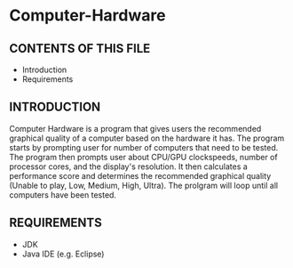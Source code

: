 # Computer-Hardware

CONTENTS OF THIS FILE
---------------------

 * Introduction
 * Requirements


INTRODUCTION
------------

Computer Hardware is a program that gives users the recommended graphical quality of a computer based on the hardware it has. The program starts by prompting user for number of computers that need to be tested. The program then prompts user about CPU/GPU clockspeeds, number of processor cores, and the display's resolution. It then calculates a performance score and determines the recommended graphical quality (Unable to play, Low, Medium, High, Ultra). The prolgram will loop until all computers have been tested.


REQUIREMENTS
------------

- JDK
- Java IDE (e.g. Eclipse)
